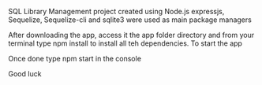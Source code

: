 SQL Library Management project created using Node.js 
expressjs, Sequelize, Sequelize-cli and sqlite3 were used as main package managers

After downloading the app, access it the app folder directory and from your terminal type npm install to install all teh dependencies. 
To start the app 

Once done type npm start in the console


Good luck